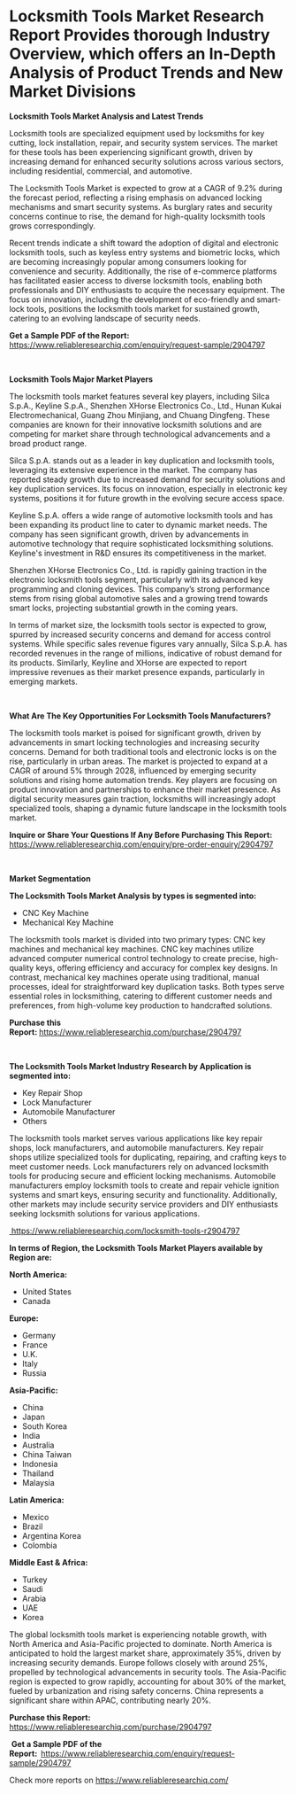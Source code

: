 <p><h1>Locksmith Tools Market Research Report Provides thorough Industry Overview, which offers an In-Depth Analysis of Product Trends and New Market Divisions</h1></p><p><strong>Locksmith Tools Market Analysis and Latest Trends</strong></p>
<p><p>Locksmith tools are specialized equipment used by locksmiths for key cutting, lock installation, repair, and security system services. The market for these tools has been experiencing significant growth, driven by increasing demand for enhanced security solutions across various sectors, including residential, commercial, and automotive.</p><p>The Locksmith Tools Market is expected to grow at a CAGR of 9.2% during the forecast period, reflecting a rising emphasis on advanced locking mechanisms and smart security systems. As burglary rates and security concerns continue to rise, the demand for high-quality locksmith tools grows correspondingly. </p><p>Recent trends indicate a shift toward the adoption of digital and electronic locksmith tools, such as keyless entry systems and biometric locks, which are becoming increasingly popular among consumers looking for convenience and security. Additionally, the rise of e-commerce platforms has facilitated easier access to diverse locksmith tools, enabling both professionals and DIY enthusiasts to acquire the necessary equipment. The focus on innovation, including the development of eco-friendly and smart-lock tools, positions the locksmith tools market for sustained growth, catering to an evolving landscape of security needs.</p></p>
<p><strong>Get a Sample PDF of the Report:&nbsp;</strong> <a href="https://www.reliableresearchiq.com/enquiry/request-sample/2904797?utm_campaign=2458&utm_medium=2&utm_source=Github&utm_content=ia&utm_term=12032025&utm_id=locksmith-tools">https://www.reliableresearchiq.com/enquiry/request-sample/2904797</a></p>
<p>&nbsp;</p>
<p><strong>Locksmith Tools Major Market Players</strong></p>
<p><p>The locksmith tools market features several key players, including Silca S.p.A., Keyline S.p.A., Shenzhen XHorse Electronics Co., Ltd., Hunan Kukai Electromechanical, Guang Zhou Minjiang, and Chuang Dingfeng. These companies are known for their innovative locksmith solutions and are competing for market share through technological advancements and a broad product range.</p><p>Silca S.p.A. stands out as a leader in key duplication and locksmith tools, leveraging its extensive experience in the market. The company has reported steady growth due to increased demand for security solutions and key duplication services. Its focus on innovation, especially in electronic key systems, positions it for future growth in the evolving secure access space.</p><p>Keyline S.p.A. offers a wide range of automotive locksmith tools and has been expanding its product line to cater to dynamic market needs. The company has seen significant growth, driven by advancements in automotive technology that require sophisticated locksmithing solutions. Keyline's investment in R&D ensures its competitiveness in the market.</p><p>Shenzhen XHorse Electronics Co., Ltd. is rapidly gaining traction in the electronic locksmith tools segment, particularly with its advanced key programming and cloning devices. This company’s strong performance stems from rising global automotive sales and a growing trend towards smart locks, projecting substantial growth in the coming years.</p><p>In terms of market size, the locksmith tools sector is expected to grow, spurred by increased security concerns and demand for access control systems. While specific sales revenue figures vary annually, Silca S.p.A. has recorded revenues in the range of millions, indicative of robust demand for its products. Similarly, Keyline and XHorse are expected to report impressive revenues as their market presence expands, particularly in emerging markets.</p></p>
<p>&nbsp;</p>
<p><strong>What Are The Key Opportunities For Locksmith Tools Manufacturers?</strong></p>
<p><p>The locksmith tools market is poised for significant growth, driven by advancements in smart locking technologies and increasing security concerns. Demand for both traditional tools and electronic locks is on the rise, particularly in urban areas. The market is projected to expand at a CAGR of around 5% through 2028, influenced by emerging security solutions and rising home automation trends. Key players are focusing on product innovation and partnerships to enhance their market presence. As digital security measures gain traction, locksmiths will increasingly adopt specialized tools, shaping a dynamic future landscape in the locksmith tools market.</p></p>
<p><strong>Inquire or Share Your Questions If Any Before Purchasing This Report:</strong> <a href="https://www.reliableresearchiq.com/enquiry/pre-order-enquiry/2904797?utm_campaign=2458&utm_medium=2&utm_source=Github&utm_content=ia&utm_term=12032025&utm_id=locksmith-tools">https://www.reliableresearchiq.com/enquiry/pre-order-enquiry/2904797</a></p>
<p>&nbsp;</p>
<p><strong>Market Segmentation</strong></p>
<p><strong>The Locksmith Tools Market Analysis by types is segmented into:</strong></p>
<p><ul><li>CNC Key Machine</li><li>Mechanical Key Machine</li></ul></p>
<p><p>The locksmith tools market is divided into two primary types: CNC key machines and mechanical key machines. CNC key machines utilize advanced computer numerical control technology to create precise, high-quality keys, offering efficiency and accuracy for complex key designs. In contrast, mechanical key machines operate using traditional, manual processes, ideal for straightforward key duplication tasks. Both types serve essential roles in locksmithing, catering to different customer needs and preferences, from high-volume key production to handcrafted solutions.</p></p>
<p><strong>Purchase this Report:&nbsp;</strong><a href="https://www.reliableresearchiq.com/purchase/2904797?utm_campaign=2458&utm_medium=2&utm_source=Github&utm_content=ia&utm_term=12032025&utm_id=locksmith-tools">https://www.reliableresearchiq.com/purchase/2904797</a></p>
<p>&nbsp;</p>
<p><strong>The Locksmith Tools Market Industry Research by Application is segmented into:</strong></p>
<p><ul><li>Key Repair Shop</li><li>Lock Manufacturer</li><li>Automobile Manufacturer</li><li>Others</li></ul></p>
<p><p>The locksmith tools market serves various applications like key repair shops, lock manufacturers, and automobile manufacturers. Key repair shops utilize specialized tools for duplicating, repairing, and crafting keys to meet customer needs. Lock manufacturers rely on advanced locksmith tools for producing secure and efficient locking mechanisms. Automobile manufacturers employ locksmith tools to create and repair vehicle ignition systems and smart keys, ensuring security and functionality. Additionally, other markets may include security service providers and DIY enthusiasts seeking locksmith solutions for various applications.</p></p>
<p><a href="https://www.reliableresearchiq.com/locksmith-tools-r2904797?utm_campaign=2458&utm_medium=2&utm_source=Github&utm_content=ia&utm_term=12032025&utm_id=locksmith-tools">&nbsp;https://www.reliableresearchiq.com/locksmith-tools-r2904797</a></p>
<p><strong>In terms of Region, the Locksmith Tools Market Players available by Region are:</strong></p>
<p>
    <p> <strong> North America: </strong>
        <ul>
            <li>United States</li>
            <li>Canada</li>
        </ul>
        </p> 
    <p> <strong> Europe: </strong>
        <ul>
            <li>Germany</li>
            <li>France</li>
            <li>U.K.</li>
            <li>Italy</li>
            <li>Russia</li>
        </ul>
        </p> 
    <p> <strong> Asia-Pacific: </strong>
        <ul>
            <li>China</li>
            <li>Japan</li>
            <li>South Korea</li>
            <li>India</li>
            <li>Australia</li>
            <li>China Taiwan</li>
            <li>Indonesia</li>
            <li>Thailand</li>
            <li>Malaysia</li>
        </ul>
        </p> 
    <p> <strong> Latin America: </strong>
        <ul>
            <li>Mexico</li>
            <li>Brazil</li>
            <li>Argentina Korea</li>
            <li>Colombia</li>
        </ul>
        </p> 
    <p> <strong> Middle East & Africa: </strong>
        <ul>
            <li>Turkey</li>
            <li>Saudi</li>
            <li>Arabia</li>
            <li>UAE</li>
            <li>Korea</li>
        </ul>
    </p>
    </p>
<p><p>The global locksmith tools market is experiencing notable growth, with North America and Asia-Pacific projected to dominate. North America is anticipated to hold the largest market share, approximately 35%, driven by increasing security demands. Europe follows closely with around 25%, propelled by technological advancements in security tools. The Asia-Pacific region is expected to grow rapidly, accounting for about 30% of the market, fueled by urbanization and rising safety concerns. China represents a significant share within APAC, contributing nearly 20%.</p></p>
<p><strong>Purchase this Report: </strong><a href="https://www.reliableresearchiq.com/purchase/2904797?utm_campaign=2458&utm_medium=2&utm_source=Github&utm_content=ia&utm_term=12032025&utm_id=locksmith-tools">https://www.reliableresearchiq.com/purchase/2904797</a></p>
<p>&nbsp;<strong>Get a Sample PDF of the Report:&nbsp;&nbsp;</strong><a href="https://www.reliableresearchiq.com/enquiry/request-sample/2904797?utm_campaign=2458&utm_medium=2&utm_source=Github&utm_content=ia&utm_term=12032025&utm_id=locksmith-tools">https://www.reliableresearchiq.com/enquiry/request-sample/2904797</a></p>
<p><strong></strong></p>
<p>Check more reports on <a href="https://www.reliableresearchiq.com/?utm_campaign=2458&utm_medium=2&utm_source=Github&utm_content=ia&utm_term=12032025&utm_id=locksmith-tools">https://www.reliableresearchiq.com/</a></p>